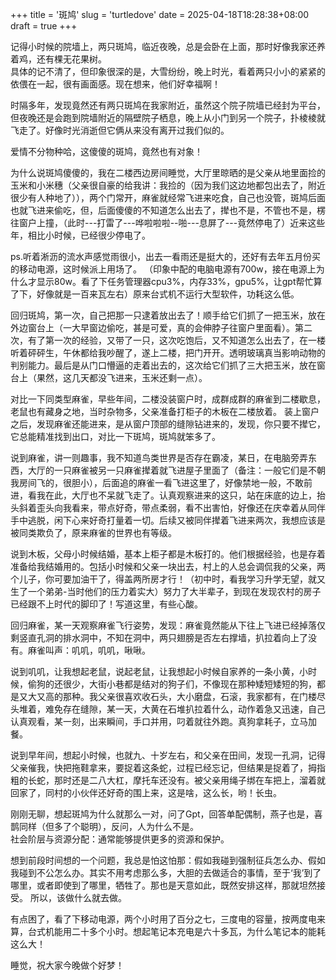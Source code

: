 +++
title = '斑鸠'
slug = 'turtledove'
date = 2025-04-18T18:28:38+08:00
draft = true
+++

记得小时候的院墙上，两只斑鸠，临近夜晚，总是会卧在上面，那时好像我家还养着鸡，还有棵无花果树。  
具体的记不清了，但印象很深的是，大雪纷纷，晚上时光，看着两只小小的紧紧的依偎在一起，很有画面感。现在想来，他们好幸福啊！  

时隔多年，发现竟然还有两只斑鸠在我家附近，虽然这个院子院墙已经封为平台，但夜晚还是会跑到院墙附近的隔壁院子栖息，晚上从小门到另一个院子，扑棱棱就飞走了。好像时光消逝但它俩从来没有离开过我们似的。  

爱情不分物种哈，这傻傻的斑鸠，竟然也有对象！ 

为什么说斑鸠傻傻的，我在二楼西边房间睡觉，大厅里晾晒的是父亲从地里面捡的玉米和小米穗（父亲很自豪的给我讲：我捡的（因为我们这边地都包出去了，附近很少有人种地了）），两个门常开，麻雀就经常飞进来吃食，自己也没管，斑鸠后面也就飞进来偷吃，但，后面傻傻的不知道怎么出去了，撵也不是，不管也不是，楞往窗户上撞，（此时---打雷了---哗啦啦啦--啪---息屏了---竟然停电了）近来这些年，相比小时候，已经很少停电了。    

ps.听着淅沥的流水声感觉雨很小，出去一看雨还是挺大的，还好有去年五月份买的移动电源，这时候派上用场了。  （印象中配的电脑电源有700w，接在电源上为什么才显示80w。看了下任务管理器cpu3%，内存33%，gpu5%，让gpt帮忙算了下，好像就是一百来瓦左右）原来台式机不运行大型软件，功耗这么低。  

回归斑鸠，第一次，自己把那一只逮着放出去了！顺手给它们抓了一把玉米，放在外边窗台上（一大早窗边偷吃，甚是可爱，真的会伸脖子往窗户里面看）。第二次，有了第一次的经验，又带了一只，这次吃饱后，又不知道怎么出去了，在一楼听着砰砰生，午休都给我吵醒了，遂上二楼，把门开开。透明玻璃真当影响动物的判别能力。最后是从门口懵逼的走着出去的，这次给它们抓了三大把玉米，放在窗台上（果然，这几天都没飞进来，玉米还剩一点）。  

对比一下同类型麻雀，早些年间，二楼没装窗户时，成群成群的麻雀到二楼歇息，老鼠也有藏身之地，当时杂物多，父亲准备打柜子的木板在二楼放着。  装上窗户之后，发现麻雀还能进来，是从窗户顶部的缝隙钻进来的，发现，你只要不撵它，它总能精准找到出口，对比一下斑鸠，斑鸠就笨多了。  

说到麻雀，讲一则趣事，我不知道鸟类世界是否存在霸凌，某日，在电脑旁弄东西，大厅的一只麻雀被另一只麻雀撵着就飞进屋子里面了（备注：一般它们是不朝我房间飞的，很胆小），后面追的麻雀一看飞进这里了，好像禁地一般，不敢前进，看我在此，大厅也不呆就飞走了。认真观察进来的这只，站在床底的边上，抬头斜着歪头向我看来，带点好奇，带点柔弱，看不出害怕，好像还在庆幸着从同伴手中逃脱，闲下心来好奇打量着一切。后续又被同伴撵着飞进来两次，我想应该是被同类欺负了，原来麻雀的世界也有等级。  

说到木板，父母小时候结婚，基本上柜子都是木板打的。他们根据经验，也是存着准备给我结婚用的。包括小时候和父亲一块出去，村上的人总会调侃我的父亲，两个儿子，你可要加油干了，得盖两所房才行！（初中时，看我学习升学无望，就又生了一个弟弟-当时他们的压力着实大）努力了大半辈子，到现在发现农村的房子已经跟不上时代的脚印了！写道这里，有些心酸。  

回归麻雀，某一天观察麻雀飞行姿势，发现：麻雀竟然能从下往上飞进已经掉落仅剩竖直孔洞的排水洞中，不知在洞中，两只翅膀是否左右撑墙，扒拉着向上了没有。麻雀叫声：叽叽，叽叽，啾啾。  

说到叽叽，让我想起老鼠，说起老鼠，让我想起小时候自家养的一条小黄，小时候，偷狗的还很少，大街小巷都是结对的狗子们，不像现在那种矮短矮短的狗，都是又大又高的那种。我父亲很喜欢收石头，大小磨盘，石滚，我家都有，在门楼尽头堆着，难免存在缝隙，某一天，大黄在石堆扒拉着什么，动作着急又迅速，自己认真观看，某一刻，出来瞬间，手口并用，叼着就往外跑。真狗拿耗子，立马加餐。   

说到早年间，想起小时候，也就九、十岁左右，和父亲在田间，发现一孔洞，记得父亲催我，快把拖鞋拿来，要捉着这条蛇，过程已经忘记，但结果是捉着了，拇指粗的长蛇，那时还是二八大杠，摩托车还没有。被父亲用绳子绑在车把上，溜着就回家了，同村的小伙伴还好奇的围上来，这是啥，这么长，哟！长虫。  

刚刚无聊，想起斑鸠为什么就那么一对，问了Gpt，回答单配偶制，燕子也是，喜鹊同样（但多了个聪明），反问，人为什么不是。  
社会阶层与资源分配：通常能够提供更多的资源和保护。  

想到前段时间想的一个问题，我总是怕这怕那：假如我碰到强制征兵怎么办、假如我碰到不公怎么办。其实不用考虑那么多，大胆的去做适合的事情，至于‘我’到了哪里，或者即使到了哪里，牺牲了。那也是天意如此，既然安排这样，那就坦然接受。    所以，该做什么就去做。  

有点困了，看了下移动电源，两个小时用了百分之七，三度电的容量，按两度电来算，台式机能用二十多个小时。想起笔记本充电是六十多瓦，为什么笔记本的能耗这么大！  

睡觉，祝大家今晚做个好梦！